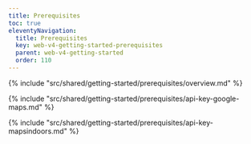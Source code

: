 ```yaml
---
title: Prerequisites
toc: true
eleventyNavigation:
  title: Prerequisites
  key: web-v4-getting-started-prerequisites
  parent: web-v4-getting-started
  order: 110
---
```


<!-- Overview -->
{% include "src/shared/getting-started/prerequisites/overview.md" %}

<!-- Google Maps API key -->
{% include "src/shared/getting-started/prerequisites/api-key-google-maps.md" %}

<!-- MapsIndoors API key -->
{% include "src/shared/getting-started/prerequisites/api-key-mapsindoors.md" %}
